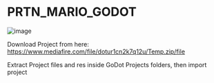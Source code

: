 # PRTN_MARIO_GODOT
![image](https://github.com/Jack-Engli/PRTN_MARIO_GODOT/assets/157635635/b89d8a27-07d2-4c5e-bc24-b6fbd154d068)

Download Project from here:
https://www.mediafire.com/file/dotur1cn2k7q12u/Temp.zip/file

Extract Project files and res inside GoDot Projects folders, then import project
